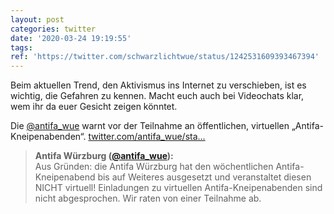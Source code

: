 ```yaml
---
layout: post
categories: twitter
date: '2020-03-24 19:19:55'
tags: 
ref: 'https://twitter.com/schwarzlichtwue/status/1242531609393467394'
---
```

Beim aktuellen Trend, den Aktivismus ins Internet zu verschieben, ist es wichtig, die Gefahren zu kennen. Macht euch auch bei Videochats klar, wem ihr da euer Gesicht zeigen könntet.



Die [@antifa_wue](https://twitter.com/antifa_wue) warnt vor der Teilnahme an öffentlichen, virtuellen „Antifa-Kneipenabenden“. [twitter.com/antifa_wue/sta…](https://twitter.com/antifa_wue/status/1242528364281434115)
> <b>Antifa Würzburg ([@antifa_wue](https://twitter.com/antifa_wue)):</b>  
>Aus Gründen: die Antifa Würzburg hat den wöchentlichen Antifa-Kneipenabend bis auf Weiteres ausgesetzt und veranstaltet diesen NICHT virtuell! Einladungen zu virtuellen Antifa-Kneipenabenden sind nicht abgesprochen. Wir raten von einer Teilnahme ab.  

